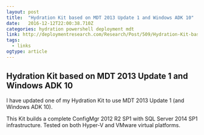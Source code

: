 ```yaml
---
layout: post
title:  "Hydration Kit based on MDT 2013 Update 1 and Windows ADK 10"
date:   2016-12-12T22:00:38.710Z
categories: hydration powershell deployment mdt
link: http://deploymentresearch.com/Research/Post/509/Hydration-Kit-based-on-MDT-2013-Update-1-and-Windows-ADK-10
tags:
  - links
ogtype: article
---
```


## Hydration Kit based on MDT 2013 Update 1 and Windows ADK 10

I have updated one of my Hydration Kit to use MDT 2013 Update 1 (and Windows ADK 10).

This Kit builds a complete ConfigMgr 2012 R2 SP1 with SQL Server 2014 SP1 infrastructure. Tested on both Hyper-V and VMware virtual platforms.
